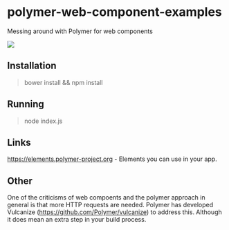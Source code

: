 # polymer-web-component-examples

Messing around with Polymer for web components

![](http://image.slidesharecdn.com/polymerlego-150326005927-conversion-gate01/95/polymer-lego-16-638.jpg?cb=1427331912)

Installation
------------

> bower install && npm install


Running
-------

> node index.js


Links
-----

https://elements.polymer-project.org - Elements you can use in your app.

Other
-----

One of the criticisms of web compoents and the polymer approach in general is that more HTTP requests are needed.
Polymer has developed Vulcanize (https://github.com/Polymer/vulcanize) to address this. Although it does mean an extra step in your build process.
